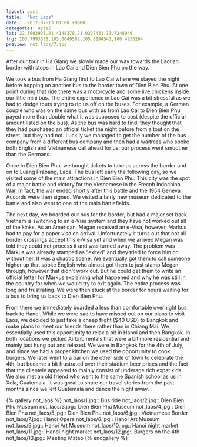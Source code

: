 ```yaml
---
layout: post
title:  "Not Laos"
date:   2017-07-13 01:00 +0800
categories: asia2
lat: 22.3603925,21.4148378,21.0227431,13.7248946
lng: 103.7993528,103.0049582,105.8194541,100.4930264
preview: not_laos/7.jpg
---
```


After our tour in Ha Giang we slowly made our way towards the Laotian border with stops in Lao Cai and Dien Bien Phu on the way.

<!--more-->

We took a bus from Ha Giang first to Lao Cai where we stayed the night before hopping on another bus to the border town of Dien Bien Phu. At one point during that ride there was a motorcycle and
some live chickens inside our little mini bus. The entire experience in Lao Cai was a bit stressful as we had to dodge touts trying to rip us off on the buses. For example, a German couple who was
on the same bus with us from Lao Cai to Dien Bien Phu payed more than double what it was supposed to cost (despite the official amount listed on the bus). As the bus was hard to find, they thought
that they had purchased an official ticket the night before from a tout on the street, but they had not. Luckily we managed to get the number of the bus company from a different bus company and then
had a waitress who spoke both English and Vietnamese call ahead for us, our process went smoother than the Germans.

Once in Dien Bien Phu, we bought tickets to take us across the border and on to Luang Prabang, Laos. The bus left early the following day, so we visited some of the main attractions in Dien Bien
Phu. This city was the spot of a major battle and victory for the Vietnamese in the Frecnh Indochina War. In fact, the war ended shortly after this battle and the 1954 Geneva Accords were then
signed. We visited a fairly new museum dedicated to the battle and also went to one of the main battlefields.

The next day, we boarded our bus for the border, but had a major set back. Vietnam is switching to an e-Visa system and they have not worked out all of the kinks. As an American, Megan received
an e-Visa, however, Markus had to pay for a paper visa on arrival. Unfortunately it turns out that not all border crossings accept this e-Visa yet and when we arrived Megan was told they could
not process it and was turned away. The problem was Markus was already stamped as "exited" and they tried to force him on without her. It was a chaotic scene. We eventually got them to call
someone higher up that spoke English who almost got them to just stamp Megan through, however that didn't work out. But he could get them to write an official letter for Markus explaining what
happened and why he was still in the country for when we would try to exit again. The entire process was long and frustrating. We were then stuck at the border for hours waiting for a bus to bring
us back to Dien Bien Phu.

From there we immediately boarded a less than comfortable overnight bus back to Hanoi. While we were sad to have missed out on our plans to visit Laos, we decided to just take a cheap flight
($40 USD) to Bangkok and make plans to meet our friends there rather than in Chiang Mai. We essentially used this opportunity to relax a bit in Hanoi and then Bangkok. In both locations we picked
Airbnb rentals that were a bit more residential and mainly just hung out and relaxed. We were in Bangkok for the 4th of July, and since we had a proper kitchen we used the opportunity to cook
burgers. We later went to a bar on the other side of town to celebrate the 4th, but became a bit frustrated over their stadium beer prices and the fact that the clientele appeared to mainly
consist of underage rich expat kids. We also met an old friend who went to the same Spanish school as us in Xela, Guatemala. It was great to share our travel stories from the past months since
we left Guatemala and dance the night away.

{% gallery not_laos %}
not_laos/1.jpg:: Bus ride
not_laos/2.jpg:: Dien Bien Phu Museum
not_laos/3.jpg:: Dien Bien Phu Museum
not_laos/4.jpg:: Dien Bien Phu
not_laos/5.jpg:: Dien Bien Phu
not_laos/6.jpg:: Vietnamese Border
not_laos/7.jpg:: Hanoi Opera
not_laos/8.jpg:: Hanoi Art Museum
not_laos/9.jpg:: Hanoi Art Museum
not_laos/10.jpg:: Hanoi night market
not_laos/11.jpg:: Hanoi night market
not_laos/12.jpg:: Burgers on the 4th
not_laos/13.jpg:: Meeting Mateo
{% endgallery %}